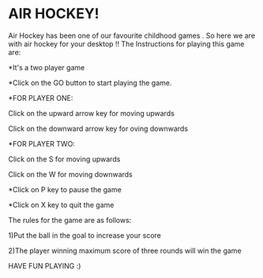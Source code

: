 # AIR HOCKEY!

Air Hockey has been one of our favourite childhood games .
So here we are with air hockey for your desktop !!
The Instructions for playing this game are:

*It's a two player game

*Click on the GO button to start playing the game.

*FOR PLAYER ONE:

Click on the upward arrow key for moving upwards

Click on the downward arrow key for oving downwards

*FOR PLAYER TWO:

Click on the S for moving upwards

Click on the W for moving downwards

*Click on P key to pause the game

*Click on X key to quit the game

The rules for the game are as follows:

1)Put the ball in the goal to increase your score

2)The player winning maximum score of three rounds will win the game

HAVE FUN PLAYING :) 


